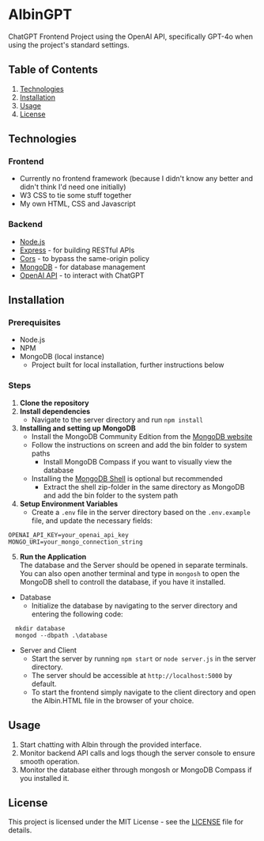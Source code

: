 # AlbinGPT
ChatGPT Frontend Project using the OpenAI API, specifically GPT-4o when using the project's standard settings.

## Table of Contents

1. [Technologies](#technologies)
2. [Installation](#installation)
3. [Usage](#usage)
4. [License](#license)

## Technologies

### Frontend
- Currently no frontend framework (because I didn't know any better and didn't think I'd need one initially)
- W3 CSS to tie some stuff together
- My own HTML, CSS and Javascript

### Backend
- [Node.js](https://nodejs.org/)
- [Express](https://expressjs.com/) - for building RESTful APIs
- [Cors](https://www.npmjs.com/package/cors) - to bypass the same-origin policy
- [MongoDB](https://www.mongodb.com/) - for database management
- [OpenAI API](https://platform.openai.com/docs/api-reference/introduction) - to interact with ChatGPT

## Installation

### Prerequisites

- Node.js
- NPM
- MongoDB (local instance)
  - Project built for local installation, further instructions below

### Steps

1. **Clone the repository**
2. **Install dependencies**
    - Navigate to the server directory and run  `npm install`
3. **Installing and setting up MongoDB**
    - Install the MongoDB Community Edition from the [MongoDB website](https://www.mongodb.com/try/download/community)
    - Follow the instructions on screen and add the bin folder to system paths
      - Install MongoDB Compass if you want to visually view the database
    - Installing the [MongoDB Shell](https://www.mongodb.com/try/download/shell) is optional but recommended
      - Extract the shell zip-folder in the same directory as MongoDB and add the bin folder to the system path
4. **Setup Environment Variables** <br>
    - Create a `.env` file in the server directory based on the `.env.example` file, and update the necessary fields: <br>
```plaintext
OPENAI_API_KEY=your_openai_api_key
MONGO_URI=your_mongo_connection_string
```
5. **Run the Application** <br>
The database and the Server should be opened in separate terminals. You can also open another terminal and type in `mongosh` to open the MongoDB shell to controll the database, if you have it installed. <br>
- Database
    - Initialize the database by navigating to the server directory and entering the following code: <br>
```plaintext
  mkdir database
  mongod --dbpath .\database
```
- Server and Client
    -  Start the server by running `npm start` or `node server.js` in the server directory. <br>
    - The server should be accessible at `http://localhost:5000` by default. <br>
    - To start the frontend simply navigate to the client directory and open the Albin.HTML file in the browser of your choice. <br>

## Usage

1. Start chatting with Albin through the provided interface.
2. Monitor backend API calls and logs though the server console to ensure smooth operation.
3. Monitor the database either through mongosh or MongoDB Compass if you installed it.

## License

This project is licensed under the MIT License - see the [LICENSE](LICENSE) file for details.
